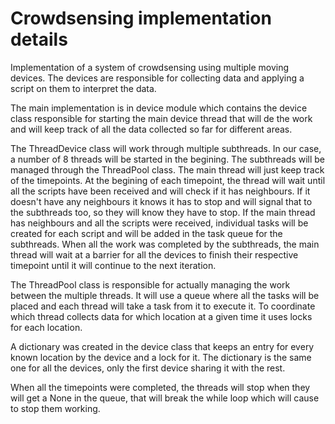 # Crowdsensing implementation details

Implementation of a system of crowdsensing using 
multiple moving devices. The devices are responsible for collecting
data and applying a script on them to interpret the data.

The main implementation is in device module which contains
the device class responsible for starting the main device thread 
that will de the work and will keep track of all the data collected
so far for different areas.

The ThreadDevice class will work through multiple subthreads. 
In our case, a number of 8 threads will be started in the begining.
The subthreads will be managed through the ThreadPool class. The main 
thread will just keep track of the timepoints. At the begining of each 
timepoint, the thread will wait until all the scripts have been received 
and will check if it has neighbours. If it doesn't have any neighbours 
it knows it has to stop and will signal that to the subthreads too, 
so they will know they have to stop. If the main thread has neighbours 
and all the scripts were received, individual tasks will be
created for each script and will be added in the task queue for the
subthreads. When all the work was completed by the subthreads, the
main thread will wait at a barrier for all the devices to finish 
their respective timepoint until it will continue to the next
iteration.

The ThreadPool class is responsible for actually managing
the work between the multiple threads. It will use a queue where
all the tasks will be placed and each thread will take a task from
it to execute it. To coordinate which thread collects data for which
location at a given time it uses locks for each location.

A dictionary was created in the device class that keeps an 
entry for every known location by the device and a lock for it. The 
dictionary is the same one for all the devices, only the first device
sharing it with the rest.

When all the timepoints were completed, the threads will stop
when they will get a None in the queue, that will break the while loop
which will cause to stop them working.

